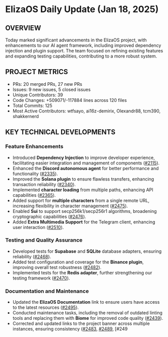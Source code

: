 # ElizaOS Daily Update (Jan 18, 2025)

## OVERVIEW 
Today marked significant advancements in the ElizaOS project, with enhancements to our AI agent framework, including improved dependency injection and plugin support. The team focused on refining existing features and expanding testing capabilities, contributing to a more robust system.

## PROJECT METRICS
- PRs: 20 merged PRs, 27 new PRs
- Issues: 9 new issues, 5 closed issues
- Unique Contributors: 39
- Code Changes: +509071/-117884 lines across 120 files
- Total Commits: 125
- Most Active Contributors: wtfsayo, ai16z-demirix, Olexandr88, tcm390, shakkernerd

## KEY TECHNICAL DEVELOPMENTS

### Feature Enhancements
- Introduced **Dependency Injection** to improve developer experience, facilitating easier integration and management of components ([#2115](https://github.com/elizaos/eliza/pull/2115)).
- Enhanced the **Discord autonomous agent** for better performance and functionality ([#2335](https://github.com/elizaos/eliza/pull/2335)).
- Improved the **Solana plugin** to ensure flawless transfers, enhancing transaction reliability ([#2340](https://github.com/elizaos/eliza/pull/2340)).
- Implemented **character loading** from multiple paths, enhancing API capabilities ([#2365](https://github.com/elizaos/eliza/pull/2365)).
- Added support for **multiple characters** from a single remote URL, increasing flexibility in character management ([#2475](https://github.com/elizaos/eliza/pull/2475)).
- Enabled **Sui** to support secp256k1/secp256r1 algorithms, broadening cryptographic capabilities ([#2476](https://github.com/elizaos/eliza/pull/2476)).
- Added **Extra Multimedia Support** for the Telegram client, enhancing user interaction ([#2510](https://github.com/elizaos/eliza/pull/2510)).

### Testing and Quality Assurance
- Developed tests for **Supabase** and **SQLite** database adapters, ensuring reliability ([#2468](https://github.com/elizaos/eliza/pull/2468)).
- Added test configuration and coverage for the **Binance plugin**, improving overall test robustness ([#2482](https://github.com/elizaos/eliza/pull/2482)).
- Implemented tests for the **Redis adapter**, further strengthening our testing framework ([#2470](https://github.com/elizaos/eliza/pull/2470)).

### Documentation and Maintenance
- Updated the **ElizaOS Documentation** link to ensure users have access to the latest resources ([#2495](https://github.com/elizaos/eliza/pull/2495)).
- Conducted maintenance tasks, including the removal of outdated linting tools and replacing them with **Biome** for improved code quality ([#2439](https://github.com/elizaos/eliza/pull/2439)).
- Corrected and updated links to the project banner across multiple instances, ensuring consistency ([#2483](https://github.com/elizaos/eliza/pull/2483), [#2489](https://github.com/elizaos/eliza/pull/2489), [#249